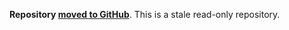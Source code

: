 **Repository [moved to GitHub](https://github.com/rabbitmq/rabbitmq-jsonrpc-channel-examples)**.
This is a stale read-only repository.
